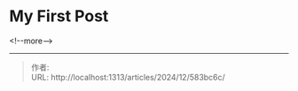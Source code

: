 # My First Post


&lt;!--more--&gt;


---

> 作者:   
> URL: http://localhost:1313/articles/2024/12/583bc6c/  

